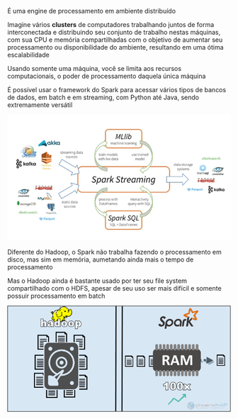 É uma engine de processamento em ambiente distribuído

Imagine vários **clusters** de computadores trabalhando juntos de forma interconectada e distribuindo seu conjunto de trabalho nestas máquinas, com sua CPU e memória compartilhadas com o objetivo de aumentar seu processamento ou disponibilidade do ambiente, resultando em uma ótima escalabilidade

Usando somente uma máquina, você se limita aos recursos computacionais, o poder de processamento daquela única máquina

É possível usar o framework do Spark para acessar vários tipos de bancos de dados, em batch e em streaming, com Python até Java, sendo extremamente versátil

[![Arquitetura Spark](./assets/sparkArchitecture.webp)](https://medium.com/thefreshwrites/introduction-to-spark-architecture-fadc9829d3f5)

Diferente do Hadoop, o Spark não trabalha fazendo o processamento em disco, mas sim em memória, aumetando ainda mais o tempo de processamento

Mas o Hadoop ainda é bastante usado por ter seu file system compartilhado com o HDFS, apesar de seu uso ser mais difícil e somente possuir processamento em batch

[![Hadoop vs Spark](./assets/hadoopVsSpark.png)](https://phoenixnap.com/kb/hadoop-vs-spark)

